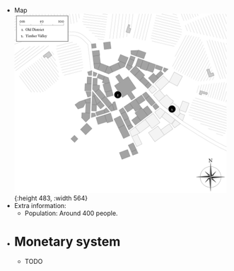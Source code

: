 - Map
  ![mirort_rocks hidden.png](../assets/mirort_rocks_hidden_1646615712743_0.png){:height 483, :width 564}
- Extra information:
	- Population: Around 400 people.
- # Monetary system
	- TODO